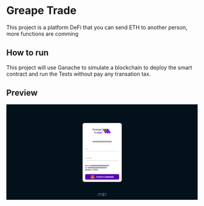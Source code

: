 # Greape Trade

This project is a platform DeFi that you can send ETH to another person, more functions are comming

## How to run

This project will use Ganache to simulate a blockchain to deploy the smart contract and run the Tests without pay any transation tax.

## Preview

![Preview Home Page](assets/images/home.png)
